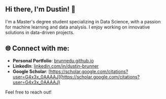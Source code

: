 ## Hi there, I'm Dustin! 👋

I'm a Master's degree student specializing in Data Science, with a passion for machine learning and data analysis. I enjoy working on innovative solutions in data-driven projects.

## 🌐 Connect with me:
- **Personal Portfolio**: [brunnedu.github.io](https://brunnedu.github.io)
- **LinkedIn**: [linkedin.com/in/dustin-brunner](https://www.linkedin.com/in/dustin-brunner)
- **Google Scholar**: [https://scholar.google.com/citations?user=G4x3x_0AAAAJ](https://scholar.google.com/citations?user=G4x3x_0AAAAJ)

Feel free to reach out!


<!--
**brunnedu/brunnedu** is a ✨ _special_ ✨ repository because its `README.md` (this file) appears on your GitHub profile.

Here are some ideas to get you started:

- 🔭 I’m currently working on ...
- 🌱 I’m currently learning ...
- 👯 I’m looking to collaborate on ...
- 🤔 I’m looking for help with ...
- 💬 Ask me about ...
- 📫 How to reach me: ...
- 😄 Pronouns: ...
- ⚡ Fun fact: ...
-->
